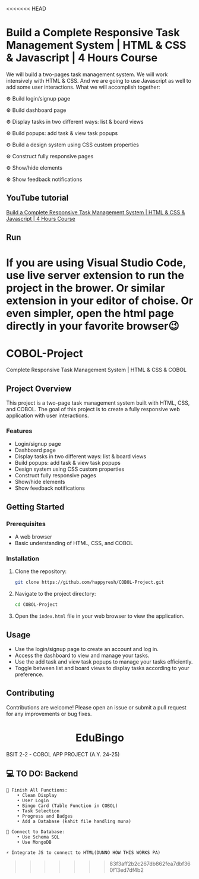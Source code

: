 <<<<<<< HEAD
# Build a Complete Responsive Task Management System | HTML & CSS & Javascript | 4 Hours Course

We will build a two-pages task management system. We will work intensively with HTML & CSS. And we are going to use Javascript as well to add some user interactions. What we will accomplish together:

⚙️ Build login/signup page

⚙️ Build dashboard page

⚙️ Display tasks in two different ways: list & board views

⚙️ Build popups: add task & view task popups

⚙️ Build a design system using CSS custom properties

⚙️ Construct fully responsive pages

⚙️ Show/hide elements

⚙️ Show feedback notifications

## YouTube tutorial

[Build a Complete Responsive Task Management System | HTML & CSS & Javascript | 4 Hours Course](https://youtu.be/AQQi6nw3qjc)

## Run

If you are using Visual Studio Code, use live server extension to run the project in the brower. Or similar extension in your editor of choise. Or even simpler, open the html page directly in your favorite browser😉
=======


# COBOL-Project

Complete Responsive Task Management System | HTML & CSS & COBOL

## Project Overview

This project is a two-page task management system built with HTML, CSS, and COBOL. The goal of this project is to create a fully responsive web application with user interactions. 

### Features

- Login/signup page
- Dashboard page
- Display tasks in two different ways: list & board views
- Build popups: add task & view task popups
- Design system using CSS custom properties
- Construct fully responsive pages
- Show/hide elements
- Show feedback notifications

## Getting Started

### Prerequisites

- A web browser
- Basic understanding of HTML, CSS, and COBOL

### Installation

1. Clone the repository:
   ```sh
   git clone https://github.com/happyresh/COBOL-Project.git
   ```
2. Navigate to the project directory:
   ```sh
   cd COBOL-Project
   ```
3. Open the `index.html` file in your web browser to view the application.

## Usage

- Use the login/signup page to create an account and log in.
- Access the dashboard to view and manage your tasks.
- Use the add task and view task popups to manage your tasks efficiently.
- Toggle between list and board views to display tasks according to your preference.

## Contributing

Contributions are welcome! Please open an issue or submit a pull request for any improvements or bug fixes.


<h1 align="center">EduBingo</h1> 
BSIT 2-2 - COBOL APP PROJECT (A.Y. 24-25)

## 💻 TO DO: Backend
    🌱 Finish All Functions: 
        • Clean Display
        • User Login
        • Bingo Card (Table Function in COBOL)
        • Task Selection
        • Progress and Badges
        • Add a Database (kahit file handling muna)
        
    💬 Connect to Database: 
        • Use Schema SQL
        • Use MongoDB
        
    ⚡ Integrate JS to connect to HTML(DUNNO HOW THIS WORKS PA)
    

>>>>>>> 83f3aff2b2c267db862fea7dbf360f13ed7df4b2